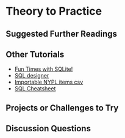 # Theory to Practice

## Suggested Further Readings


## Other Tutorials


- [Fun Times with SQLite!](https://digitalfellows.commons.gc.cuny.edu/2016/04/08/fun-times-with-sqlite-or-a-beginners-tutorial-to-data-management-and-databases-with-sql/)  
- [SQL designer](http://ondras.zarovi.cz/sql/demo/)  
- [Importable NYPL items csv](https://github.com/GCDigitalFellows/nypl_data.git)  
- [SQL Cheatsheet](dbcheatsheet.md)  


## Projects or Challenges to Try


## Discussion Questions

